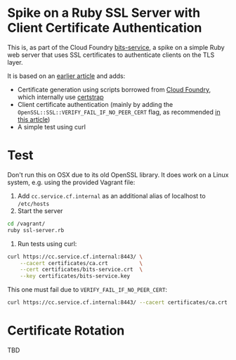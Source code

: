 # Spike on a Ruby SSL Server with Client Certificate Authentication

This is, as part of the Cloud Foundry [bits-service](https://github.com/cloudfoundry-incubator/bits-service), a spike on a simple Ruby web server that uses SSL certificates to authenticate clients on the TLS layer.

It is based on an [earlier article]( http://www.networkworld.com/article/2285193/infrastructure-management/creating-an-ssl-certificate-for-webrick.html) and adds:

* Certificate generation using scripts borrowed from [Cloud Foundry](https://github.com/cloudfoundry/cf-release/), which internally use [certstrap](https://github.com/square/certstrap)
* Client certificate authentication (mainly by adding the `OpenSSL::SSL::VERIFY_FAIL_IF_NO_PEER_CERT` flag, as recommended [in this article](https://stackoverflow.com/a/7735684))
* A simple test using curl

# Test

Don't run this on OSX due to its old OpenSSL library. It does work on a Linux system, e.g. using the provided Vagrant file:

1. Add `cc.service.cf.internal` as an additional alias of localhost to `/etc/hosts`
1. Start the server

  ```bash
  cd /vagrant/
  ruby ssl-server.rb
  ```

1. Run tests using curl:

  ```bash
  curl https://cc.service.cf.internal:8443/ \
      --cacert certificates/ca.crt          \
      --cert certificates/bits-service.crt  \
      --key certificates/bits-service.key
  ```

  This one must fail due to `VERIFY_FAIL_IF_NO_PEER_CERT`:

  ```bash
  curl https://cc.service.cf.internal:8443/ --cacert certificates/ca.crt
  ```

# Certificate Rotation

TBD
